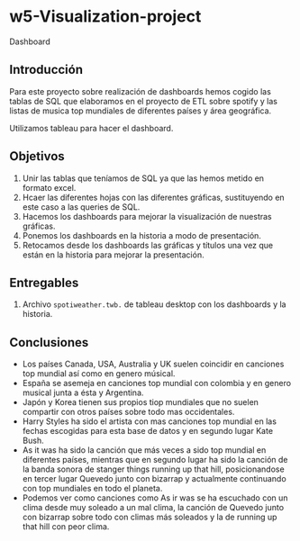 
# w5-Visualization-project
Dashboard


## Introducción

Para este proyecto sobre realización de dashboards hemos cogido las tablas de SQL que elaboramos en el proyecto de ETL sobre spotify y las listas de musica top mundiales de diferentes países y área geográfica.

Utilizamos tableau para hacer el dashboard.



## Objetivos

1. Unir las tablas que teníamos de SQL ya que las hemos metido en formato excel.
2. Hcaer las diferentes hojas con las diferentes gráficas, sustituyendo en este caso a las queries de SQL.
3. Hacemos los dashboards para mejorar la visualización de nuestras gráficas.
4. Ponemos los dashboards en la historia a modo de presentación.
5. Retocamos desde los dashboards las gráficas y títulos una vez que están en la historia para mejorar la presentación.


## Entregables

1. Archivo `spotiweather.twb.` de tableau desktop con los dashboards y la historia. 



## Conclusiones

- Los países Canada, USA, Australia y UK suelen coincidir en canciones top mundial así como en genero músical.
- España se asemeja en canciones top mundial con colombia y en genero musical junta a ésta y Argentina.
- Japón y Korea tienen sus propios tiop mundiales que no suelen compartir con otros países sobre todo mas occidentales.
- Harry Styles ha sido el artista con mas canciones top mundial en las fechas escogidas para esta base de datos y en segundo lugar Kate Bush.
- As it was ha sido la canción que más veces a sido top mundial en diferentes países, mientras que en segundo lugar ha sido la canción de la banda sonora de stanger things running up that hill, posicionandose en tercer lugar Quevedo junto con bizarrap y actualmente continuando con top mundiales en todo el planeta. 
- Podemos ver como canciones como As ir was se ha escuchado con un clima desde muy soleado a un mal clima, la canción de Quevedo junto con bizarrap sobre todo con climas más soleados y la de running up that hill con peor clima. 


